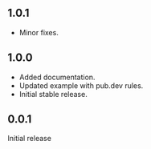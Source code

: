 ## 1.0.1

* Minor fixes.

## 1.0.0

* Added documentation.
* Updated example with pub.dev rules.
* Initial stable release.

## 0.0.1

Initial release
